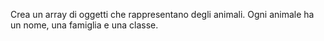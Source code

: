 Crea un array di oggetti che rappresentano degli animali.
Ogni animale ha un nome, una famiglia e una classe.